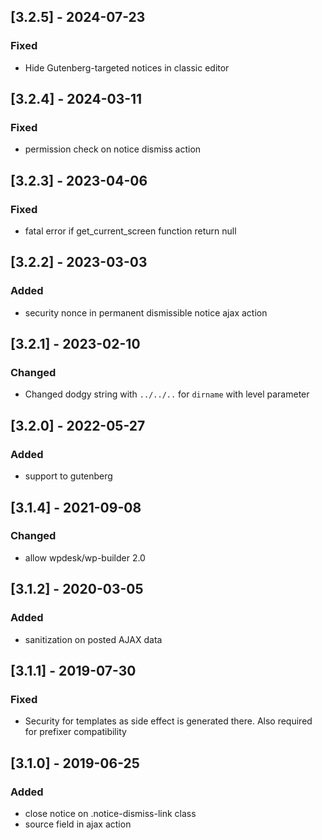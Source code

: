 ## [3.2.5] - 2024-07-23
### Fixed
- Hide Gutenberg-targeted notices in classic editor

## [3.2.4] - 2024-03-11
### Fixed
- permission check on notice dismiss action

## [3.2.3] - 2023-04-06
### Fixed
- fatal error if get_current_screen function return null

## [3.2.2] - 2023-03-03
### Added
- security nonce in permanent dismissible notice ajax action

## [3.2.1] - 2023-02-10
### Changed
- Changed dodgy string with `../../..` for `dirname` with level parameter

## [3.2.0] - 2022-05-27
### Added 
- support to gutenberg 

## [3.1.4] - 2021-09-08
### Changed
- allow wpdesk/wp-builder 2.0

## [3.1.2] - 2020-03-05
### Added
- sanitization on posted AJAX data

## [3.1.1] - 2019-07-30
### Fixed
- Security for templates as side effect is generated there. Also required for prefixer compatibility

## [3.1.0] - 2019-06-25
### Added
- close notice on .notice-dismiss-link class
- source field in ajax action
